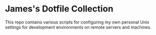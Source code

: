 # James's Dotfile Collection

This repo contains various scripts for configuring my own personal Unix
settings for development environments on remote servers and machines. 


